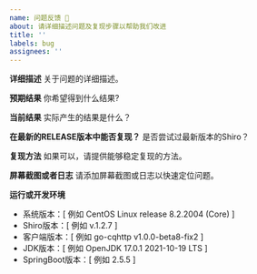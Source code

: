 ```yaml
---
name: 问题反馈 🐛
about: 请详细描述问题及复现步骤以帮助我们改进
title: ''
labels: bug
assignees: ''
---
```


**详细描述**
关于问题的详细描述。

**预期结果**
你希望得到什么结果?

**当前结果**
实际产生的结果是什么？

**在最新的RELEASE版本中能否复现？**
是否尝试过最新版本的Shiro？

**复现方法**
如果可以，请提供能够稳定复现的方法。

**屏幕截图或者日志**
请添加屏幕截图或日志以快速定位问题。

**运行或开发环境**

- 系统版本：[ 例如 CentOS Linux release 8.2.2004 (Core)  ]
- Shiro版本：[ 例如 v.1.2.7 ]
- 客户端版本：[ 例如 go-cqhttp v1.0.0-beta8-fix2 ]
- JDK版本：[ 例如 OpenJDK 17.0.1 2021-10-19 LTS ]
- SpringBoot版本：[ 例如 2.5.5 ]
